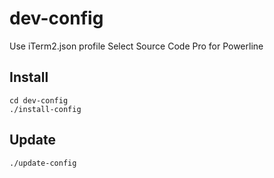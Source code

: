 # dev-config

Use iTerm2.json profile
Select Source Code Pro for Powerline

## Install

```
cd dev-config
./install-config
```

## Update

```
./update-config
```
